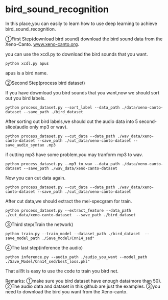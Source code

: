 # bird_sound_recognition

In this place,you can easily to learn how to use deep learning to achieve bird_sound_recognition.

①First Step(download bird sound)
download the bird sound data from the Xeno-Canto. www.xeno-canto.org.

you can use the xcdl.py to download the bird sounds that you want.

```
python xcdl.py apus
```
apus is a bird name.

②Second Step(process bird dataset)

If you have dowmload you bird sounds that you want,now we should sort out you bird labels.


```
python process_dataset.py --sort_label --data_path ./data/xeno-canto-dataset --save_path ./bird_dataset
```

After sorting out bird labels,we should cut the audio data into 5 second-slice(audio only mp3 or wav).

```
python process_dataset.py --cut_data --data_path ./wav_data/xeno-canto-dataset --save_path ./cut_data/xeno-canto-dataset --save_audio_syntax .mp3
```

if cutting mp3 have some problem,you may tranform mp3 to wav.

```
python process_dataset.py --mp3_to_wav --data_path ./data/xeno-canto-dataset --save_path ./wav_data/xeno-canto-dataset 
```

Now you can cut data again.

```
python process_dataset.py --cut_data --data_path ./wav_data/xeno-canto-dataset --save_path ./cut_data/xeno-canto-dataset 
```

After cut data,we should extract the mel-specgram for train.

```
python process_dataset.py --extract_feature --data_path ./cut_data/xeno-canto-dataset  --save_path ./bird_dataset
```

③Third step(Train the network)

```
python train.py --train_model --dataset_path ./bird_dataset  --save_model_path ./Save_Model/Cnn14_sed"
```

④The last step(inference the audio)

```
python inference.py --audio_path ./audio_you_want --model_path ./Save_Model/Cnn14_sed/best_loss.pkl"
```

That all!It is easy to use the code to train you bird net.

Remarks:
①make sure you bird dataset have enough data(more than 50).
②The audio data and dataset in this github are just the examples.
③you need to download the bird you want from the Xeno-canto.


